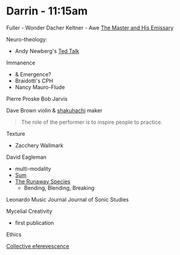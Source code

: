 # Darrin - 11:15am

Fuller - Wonder
Dacher Keltner - Awe
[The Master and His Emissary](https://en.wikipedia.org/wiki/The_Master_and_His_Emissary)

Neuro-theology:
- Andy Newberg's [Ted Talk](https://youtu.be/7SJCDLHyeqk)

Immanence 
- & Emergence?
- Braidotti's CPH
- Nancy Mauro-Flude

Pierre Proske
Bob Jarvis

Dave Brown violin & [shakuhachi](https://en.wikipedia.org/wiki/Shakuhachi) maker
> The role of the performer is to inspire people to practice.

Texture
- Zacchery Wallmark

David Eagleman
- multi-modality
- [Sum](https://eagleman.com/books/sum/)
- [The Runaway Species](https://www.amazon.com/Runaway-Species-human-creativity-remakes/dp/1936787520)
	- Bending, Blending, Breaking

Leonardo Music Journal
Journal of Sonic Studies

Mycelial Creativity
- first publication

Ethics

[Collective eferevescence](https://en.wikipedia.org/wiki/Collective_effervescence)
